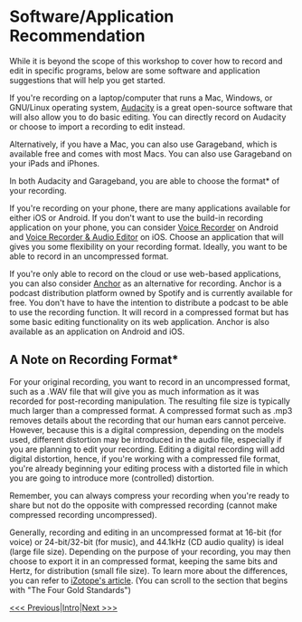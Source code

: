 # Software/Application Recommendation
While it is beyond the scope of this workshop to cover how to record and edit in specific programs, below are some software and application suggestions that will help you get started.

If you're recording on a laptop/computer that runs a Mac, Windows, or GNU/Linux operating system, [Audacity](https://www.audacityteam.org/download/) is a great open-source software that will also allow you to do basic editing. You can directly record on Audacity or choose to import a recording to edit instead. 

Alternatively, if you have a Mac, you can also use Garageband, which is available free and comes with most Macs. You can also use Garageband on your iPads and iPhones. 

In both Audacity and Garageband, you are able to choose the format* of your recording. 

If you're recording on your phone, there are many applications available for either iOS or Android. If you don't want to use the build-in recording application on your phone, you can consider [Voice Recorder](https://play.google.com/store/apps/details?id=com.media.bestrecorder.audiorecorder&hl=en_US) on Android and [Voice Recorder & Audio Editor](https://apps.apple.com/us/app/voice-recorder-audio-editor/id685310398) on iOS. Choose an application that will gives you some flexibility on your recording format. Ideally, you want to be able to record in an uncompressed format.

If you're only able to record on the cloud or use web-based applications, you can also consider [Anchor](https://help.anchor.fm/hc/en-us/sections/360004178272-Getting-Started-with-Anchor) as an alternative for recording. Anchor is a podcast distribution platform owned by Spotify and is currently available for free. You don't have to have the intention to distribute a podcast to be able to use the recording function. It will record in a compressed format but has some basic editing functionality on its web application. Anchor is also available as an application on Android and iOS.

## A Note on Recording Format*
For your original recording, you want to record in an uncompressed format, such as a .WAV file that will give you as much information as it was recorded for post-recording manipulation. The resulting file size is typically much larger than a compressed format. A compressed format such as .mp3 removes details about the recording that our human ears cannot perceive. However, because this is a digital compression, depending on the models used, different distortion may be introduced in the audio file, especially if you are planning to edit your recording. Editing a digital recording will add digital distortion, hence, if you're working with a compressed file format, you're already beginning your editing process with a distorted file in which you are going to introduce more (controlled) distortion.

Remember, you can always compress your recording when you're ready to share but not do the opposite with compressed recording (cannot make compressed recording uncompressed). 

Generally, recording and editing in an uncompressed format at 16-bit (for voice) or 24-bit/32-bit (for music), and 44.1kHz (CD audio quality) is ideal (large file size). Depending on the purpose of your recording, you may then choose to export it in an compressed format, keeping the same bits and Hertz, for distribution (small file size). To learn more about the differences, you can refer to [iZotope's article](https://www.izotope.com/en/learn/whats-the-difference-between-file-formats.html). (You can scroll to the section that begins with "The Four Gold Standards")

[<<< Previous](Sections/Home-Studio.md)|[Intro](Intro.md)|[Next >>>](Sections/CC.md)